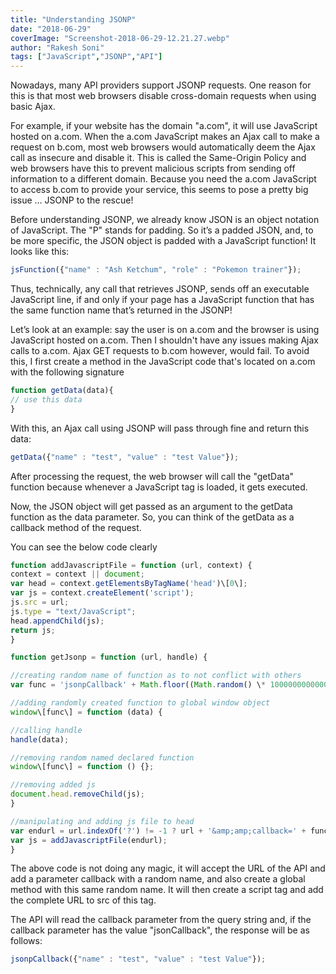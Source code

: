```yaml
---
title: "Understanding JSONP"
date: "2018-06-29"
coverImage: "Screenshot-2018-06-29-12.21.27.webp"
author: "Rakesh Soni"
tags: ["JavaScript","JSONP","API"]
---
```


Nowadays, many API providers support JSONP requests. One reason for this is that most web browsers disable cross-domain requests when using basic Ajax.

For example, if your website has the domain "a.com", it will use JavaScript hosted on a.com. When the a.com JavaScript makes an Ajax call to make a request on b.com, most web browsers would automatically deem the Ajax call as insecure and disable it. This is called the Same-Origin Policy and web browsers have this to prevent malicious scripts from sending off information to a different domain. Because you need the a.com JavaScript to access b.com to provide your service, this seems to pose a pretty big issue … JSONP to the rescue!

Before understanding JSONP, we already know JSON is an object notation of JavaScript. The "P" stands for padding. So it’s a padded JSON, and, to be more specific, the JSON object is padded with a JavaScript function! It looks like this:

```javascript
jsFunction({"name" : "Ash Ketchum", "role" : "Pokemon trainer"});
```

Thus, technically, any call that retrieves JSONP, sends off an executable JavaScript line, if and only if your page has a JavaScript function that has the same function name that’s returned in the JSONP!

Let’s look at an example: say the user is on a.com and the browser is using JavaScript hosted on a.com. Then I shouldn't have any issues making Ajax calls to a.com. Ajax GET requests to b.com however, would fail. To avoid this, I first create a method in the JavaScript code that's located on a.com with the following signature

```javascript
function getData(data){
// use this data
}
```

With this, an Ajax call using JSONP will pass through fine and return this data:

```javascript
getData({"name" : "test", "value" : "test Value"});
```

After processing the request, the web browser will call the "getData" function because whenever a JavaScript tag is loaded, it gets executed.

Now, the JSON object will get passed as an argument to the getData function as the data parameter. So, you can think of the getData as a callback method of the request.

You can see the below code clearly

```javascript
function addJavascriptFile = function (url, context) {
context = context || document;
var head = context.getElementsByTagName('head')\[0\];
var js = context.createElement('script');
js.src = url;
js.type = "text/JavaScript";
head.appendChild(js);
return js;
}

function getJsonp = function (url, handle) {

//creating random name of function as to not conflict with others
var func = 'jsonpCallback' + Math.floor((Math.random() \* 1000000000000000000) + 1);

//adding randomly created function to global window object
window\[func\] = function (data) {

//calling handle
handle(data);

//removing random named declared function
window\[func\] = function () {};

//removing added js
document.head.removeChild(js);
}

//manipulating and adding js file to head
var endurl = url.indexOf('?') != -1 ? url + '&amp;amp;callback=' + func : url + '?callback=' + func;
var js = addJavascriptFile(endurl);
}
```

The above code is not doing any magic, it will accept the URL of the API and add a parameter callback with a random name, and also create a global method with this same random name. It will then create a script tag and add the complete URL to src of this tag.

The API will read the callback parameter from the query string and, if the callback parameter has the value "jsonCallback", the response will be as follows:

```javascript
jsonpCallback({"name" : "test", "value" : "test Value"});
```